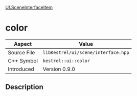 [UI.SceneInterfaceItem](index)
# color
| Aspect | Value |
| --- | --- |
| Source File | `libKestrel/ui/scene/interface.hpp` |
| C++ Symbol | `kestrel::ui::color` |
| Introduced | Version 0.9.0 |
## Description

